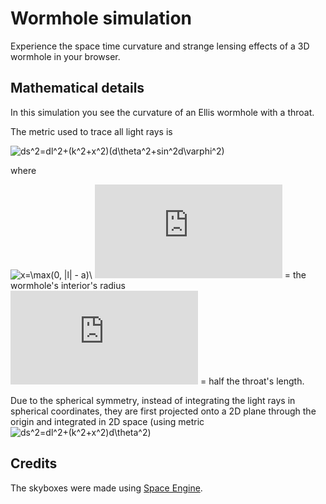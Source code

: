 # Wormhole simulation

Experience the space time curvature and strange lensing effects of a 3D wormhole in your browser.

## Mathematical details

In this simulation you see the curvature of an Ellis wormhole with a throat.

The metric used to trace all light rays is

![ds^2=dl^2+(k^2+x^2)(d\theta^2+sin^2d\varphi^2)](https://latex.codecogs.com/gif.latex?ds^2=dl^2&plus;(k^2&plus;x^2)(d\theta^2&plus;sin^2d\varphi^2))

where

![x=\max(0, |l| - a)](https://latex.codecogs.com/gif.latex?x=\max(0,&space;|l|&space;-&space;a))\
![k](https://latex.codecogs.com/gif.latex?k) = the wormhole's interior's radius\
![a](https://latex.codecogs.com/gif.latex?a) = half the throat's length.

Due to the spherical symmetry, instead of integrating the light rays in spherical coordinates, they are first projected onto a 2D plane through the origin and integrated in 2D space (using metric ![ds^2=dl^2+(k^2+x^2)d\theta^2](https://latex.codecogs.com/gif.latex?ds^2=dl^2&plus;(k^2&plus;x^2)d\theta^2))

## Credits

The skyboxes were made using [Space Engine](http://spaceengine.org/).
